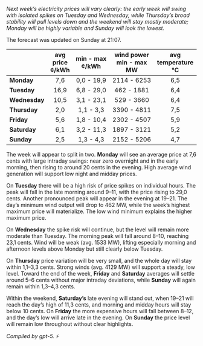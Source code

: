 *Next week’s electricity prices will vary clearly: the early week will swing with isolated spikes on Tuesday and Wednesday, while Thursday’s broad stability will pull levels down and the weekend will stay mostly moderate; Monday will be highly variable and Sunday will look the lowest.*

The forecast was updated on Sunday at 21:07.

|  | avg<br>price<br>¢/kWh | min - max<br>¢/kWh | wind power<br>min - max<br>MW | avg<br>temperature<br>°C |
|:-------------|:----------------:|:----------------:|:-------------:|:-------------:|
| **Monday** | 7,6 | 0,0 - 19,9 | 2114 - 6253 | 6,5 |
| **Tuesday** | 16,9 | 6,8 - 29,0 | 462 - 1881 | 6,4 |
| **Wednesday** | 10,5 | 3,1 - 23,1 | 529 - 3660 | 6,4 |
| **Thursday** | 2,0 | 1,1 - 3,3 | 3390 - 4811 | 7,5 |
| **Friday** | 5,6 | 1,8 - 10,4 | 2302 - 4507 | 5,9 |
| **Saturday** | 6,1 | 3,2 - 11,3 | 1897 - 3121 | 5,2 |
| **Sunday** | 2,5 | 1,3 - 4,3 | 2152 - 5206 | 4,7 |

The week will appear to split in two. **Monday** will see an average price at 7,6 cents with large intraday swings: near zero overnight and in the early morning, then rising to around 20 cents in the evening. High average wind generation will support low night and midday prices.

On **Tuesday** there will be a high risk of price spikes on individual hours. The peak will fall in the late morning around 9–11, with the price rising to 29,0 cents. Another pronounced peak will appear in the evening at 19–21. The day’s minimum wind output will drop to 462 MW, while the week’s highest maximum price will materialize. The low wind minimum explains the higher maximum price.

On **Wednesday** the spike risk will continue, but the level will remain more moderate than Tuesday. The morning peak will fall around 8–10, reaching 23,1 cents. Wind will be weak (avg. 1533 MW), lifting especially morning and afternoon levels above Monday but still clearly below Tuesday.

On **Thursday** price variation will be very small, and the whole day will stay within 1,1–3,3 cents. Strong winds (avg. 4129 MW) will support a steady, low level. Toward the end of the week, **Friday** and **Saturday** averages will settle around 5–6 cents without major intraday deviations, while **Sunday** will again remain within 1,3–4,3 cents.

Within the weekend, **Saturday’s** late evening will stand out, when 19–21 will reach the day’s high of 11,3 cents, and morning and midday hours will stay below 10 cents. On **Friday** the more expensive hours will fall between 8–12, and the day’s low will arrive late in the evening. On **Sunday** the price level will remain low throughout without clear highlights.

*Compiled by gpt-5.* ⚡️
